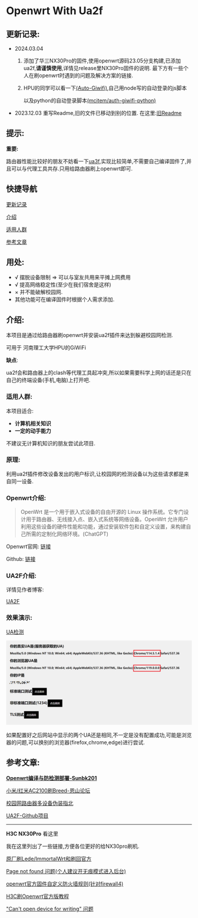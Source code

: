 # Openwrt With Ua2f

## 更新记录:

- 2024.03.04 
    1.  添加了华三NX30Pro的固件,使用openwrt源码23.05分支构建,已添加ua2f,**请谨慎使用**,详情见release里NX30Pro固件的说明.
    最下方有一些个人在刷openwrt时遇到的问题及解决方案的链接.
    2. HPU的同学可以看一下[(Auto-Giwifi)](https://github.com/GiraffeLe/Auto-Giwifi),自己用node写的自动登录的js脚本

       以及python的自动登录脚本[(mcitem/auth-giwifi-python)](https://github.com/mcitem/auth-giwifi-python)


- 2023.12.03 重写Readme,旧的文件已移动到别的位置.
    在这里:[旧Readme](./file/README(old).md)


## 提示:
**重要:**

路由器性能比较好的朋友不妨看一下[ua3f](https://github.com/SunBK201/UA3F),实现比较简单,不需要自己编译固件了,并且可以与代理工具共存.只用给路由器刷上openwrt即可.


## 快捷导航

[更新记录](#更新记录)

[介绍](#介绍)

[适用人群](#适用人群)

[参考文章](#参考文章)

## 用处:

- √ 摆脱设备限制 => 可以与室友共用来平摊上网费用
- √ 提高网络稳定性(至少在我们宿舍是这样)
- × 并不能破解校园网.
- 其他功能可在编译固件时根据个人需求添加.


## 介绍:

本项目是通过给路由器刷openwrt并安装ua2f插件来达到躲避校园网检测.

可用于 河南理工大学HPU的GiWiFi

**缺点**:

ua2f会和路由器上的clash等代理工具起冲突,所以如果需要科学上网的话还是只在自己的终端设备(手机,电脑)上打开吧.

### 适用人群:

本项目适合:

- **计算机相关知识**
- **一定的动手能力**

不建议无计算机知识的朋友尝试此项目.

### 原理:

利用ua2f插件修改设备发出的用户标识,让校园网的检测设备以为这些请求都是来自同一设备.



### Openwrt介绍:

>OpenWrt 是一个用于嵌入式设备的自由开源的 Linux 操作系统。它专门设计用于路由器、无线接入点、嵌入式系统等网络设备。OpenWrt 允许用户利用这些设备的硬件性能和功能，通过安装软件包和自定义设置，来构建自己所需的定制化网络环境。(ChatGPT)

Openwrt官网: [链接](https://openwrt.org/)

Github: [链接](https://github.com/openwrt/openwrt)

### UA2F介绍:

详情见作者博客:

[UA2F](https://learningman.top/archives/304)

### 效果演示:

[UA检测](http://ua.233996.xyz/)

![image-20231203225707377](assets/image-20231203225707377.png "最新版支持自定义UA")

如果配置好之后网站中显示的两个UA还是相同,不一定是没有配置成功,可能是浏览器的问题,可以换别的浏览器(firefox,chrome,edge)进行尝试.




## 参考文章:



[**Openwrt编译与防检测部署-Sunbk201**](https://sunbk201public.notion.site/sunbk201public/OpenWrt-f59ae1a76741486092c27bc24dbadc59)

[小米/红米AC2100刷Breed-恩山论坛](https://www.right.com.cn/forum/forum.php?mod=viewthread&tid=4066963&highlight=%CB%A2breed)

[校园网路由器多设备伪装指北](https://learningman.top/archives/304) 

[UA2F-Github项目](https://github.com/Zxilly/UA2F)

---
**H3C NX30Pro** 看这里

我在这里列出了一些链接,方便各位更好的给NX30pro刷机.

[原厂刷Lede/ImmortalWrt和刷回官方](https://www.right.com.cn/forum/thread-8291820-1-1.html)

[Page not found 问题(个人建议开无痕模式进入后台)](https://www.right.com.cn/forum/thread-8294395-1-1.html)


[openwrt官方固件自定义防火墙规则(针对firewall4)](https://www.right.com.cn/forum/thread-8305441-1-1.html)

[H3C刷Openwrt官方版教程](https://github.com/openwrt/openwrt/pull/12820)

["Can't open device for writing" 问题](https://www.right.com.cn/forum/thread-8316238-1-1.html)



